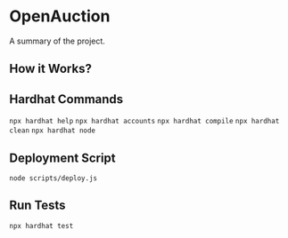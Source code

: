 # OpenAuction

A summary of the project.

## How it Works?

## Hardhat Commands

`npx hardhat help`
`npx hardhat accounts`
`npx hardhat compile`
`npx hardhat clean`
`npx hardhat node`

## Deployment Script

`node scripts/deploy.js`

## Run Tests

`npx hardhat test`
